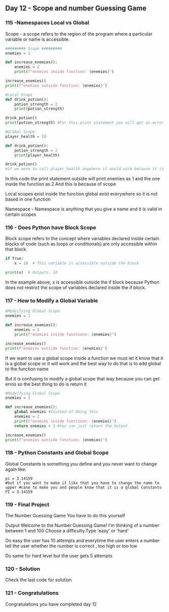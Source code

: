 ## Day 12 - Scope and number Guessing Game

### 115 -Namespaces Local vs Global
Scope - a scope refers to the region of the program where a particular variable or name is accessible.

```python
######### Scope #########
enemies = 1

def increase_enemies():
    enemies = 2
    print(f"enemies inside function: {enemies}")

increase_enemies()
print(f"enemies outside function: {enemies}")

#Local Scope
def drink_potion():
    potion_strength = 2
    print(potion_strength)

drink_potion()
print(potion_strength) #For this print statement you eill get an error because potion_strength = 2 is a local scope inside the function

#Global Scope
player_health = 10

def drink_potion():
    potion_strength = 2
    print(player_health)

drink_potion()
#if we were to call player_health anywhere it would work because it is a global variable or scope
```
In this code the print statement outside will print enemies as 1 and the one inside the function as 2
And this is because of scope

Local scopes exist inside the function global exist everywhere so it is not based in one function

Namespace - Namespace is anything that you give a name and it is valid in certain scopes

### 116 - Does Python have Block Scope
Block scope refers to the concept where variables declared inside certain blocks of code (such as loops or conditionals) are only accessible within that block.

```Python
if True:
    x = 10  # This variable is accessible outside the block

print(x)  # Outputs: 10

```
In the example above, x is accessible outside the if block because Python does not restrict the scope of variables declared inside the if block.

### 117 - How to Modify a Global Variable

```Python
#Modyifying Global Scope
enemies = 1

def increase_enemies():
    enemies = 2
    print(f"enemies inside functionn: {enemies}")

increase_enemies()
print(f"enemies outside function: {enemies}")
```

If we want to use a global scope inside a function we must let it know that it is a global scope or it will work and the best way to do that is to add global to the function name

But it is confusing to modify a global scope that way because you can get erros so the best thing to do is return it

```Python
#Modyifying Global Scope
enemies = 1

def increase_enemies():
    global enemies #Instead of doing this
    enemies = 2
    print(f"enemies inside functionn: {enemies}")
    return enemies + 1 #You can just return the Output

increase_enemies()
print(f"enemies outside function: {enemies}")
```
### 118 - Python Constants and Global Scope
Global Constants is something you define and you never want to change again
like:
```
pi = 3.14159
#but if you want to make it like that you have to change the name to upper #case to make you and people know that it is a global Constants
PI = 3.14159
```

### 119 - Final Project
The Number Guessing Game
You have to do this yourself

Output
Welcome to the Number Guessing Game!
I'm thinking of a number between 1 and 100
Choose a difficulty.Type 'easy' or 'hard'

On easy the user has 10 attempts and everytime the user enters a number tell the user whether the number is correct , too high or too low

Do same for hard level but the user gets 5 attempts

### 120 - Solution
Check the last code for solution

### 121 - Congratulations
Congratulations you have completed day 12
